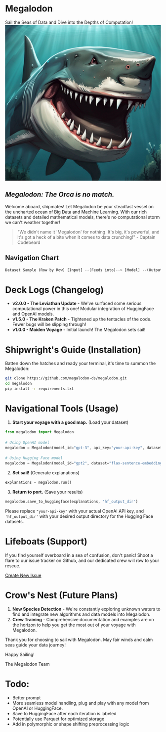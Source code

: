# Megalodon
Sail the Seas of Data and Dive into the Depths of Computation!  
![Megalodon](megaladon.jpeg)

## _Megalodon: The Orca is no match._

Welcome aboard, shipmates! Let Megalodon be your steadfast vessel on the uncharted ocean of Big Data and Machine Learning. With our rich datasets and detailed mathematical models, there's no computational storm we can't weather together! 

> "We didn't name it 'Megalodon' for nothing. It's big, it's powerful, and it's got a heck of a bite when it comes to data crunching!" - Captain Codebeard

## Navigation Chart

```python
Dataset Sample (Row by Row) [Input] --(Feeds into)--> [Model] --(Outputs)--> Dataset Sample (Row by Row)
```

# Deck Logs (Changelog)

- **v2.0.0 - The Leviathan Update** - We've surfaced some serious computational power in this one! Modular integration of HuggingFace and OpenAI models.
- **v1.5.0 - The Kraken Patch** - Tightened up the tentacles of the code. Fewer bugs will be slipping through!
- **v1.0.0 - Maiden Voyage** - Initial launch! The Megalodon sets sail!

# Shipwright's Guide (Installation)

Batten down the hatches and ready your terminal, it's time to summon the Megalodon:

```bash
git clone https://github.com/megalodon-ds/megalodon.git
cd megalodon
pip install -r requirements.txt
```

# Navigational Tools (Usage)

1. **Start your voyage with a good map.** (Load your dataset)

```python
from megalodon import Megalodon

# Using OpenAI model
megalodon = Megalodon(model_id="gpt-3", api_key="your-api-key", dataset="flax-sentence-embeddings/stackexchange_math_jsonl")

# Using Hugging Face model
megalodon = Megalodon(model_id="gpt2", dataset="flax-sentence-embeddings/stackexchange_math_jsonl")
```

2. **Set sail!** (Generate explanations)

```python
explanations = megalodon.run()
```

3. **Return to port.** (Save your results)

```python
megalodon.save_to_huggingface(explanations, 'hf_output_dir')
```

Please replace `"your-api-key"` with your actual OpenAI API key, and `'hf_output_dir'` with your desired output directory for the Hugging Face datasets.

# Lifeboats (Support)

If you find yourself overboard in a sea of confusion, don't panic! Shoot a flare to our issue tracker on Github, and our dedicated crew will row to your rescue. 

[Create New Issue](https://github.com/megalodon-ds/megalodon/issues/new)

# Crow's Nest (Future Plans)

1. **New Species Detection** - We're constantly exploring unknown waters to find and integrate new algorithms and data models into Megalodon. 
2. **Crew Training** - Comprehensive documentation and examples are on the horizon to help you get the most out of your voyage with Megalodon.

Thank you for choosing to sail with Megalodon. May fair winds and calm seas guide your data journey!

Happy Sailing!

The Megalodon Team



# Todo:

* Better prompt
* More seamless model handling, plug and play with any model from OpenAI or HuggingFace.
* Save to HuggingFace after each iteration is labeled
* Potentially use Parquet for optimized storage
* Add in polymorphic or shape shifting preprocessing logic
